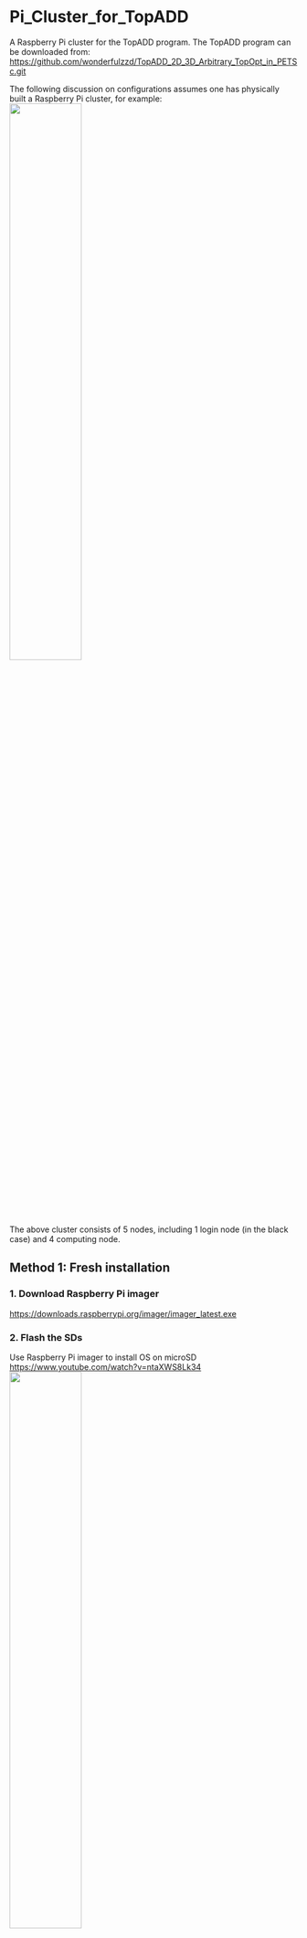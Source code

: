 # Pi_Cluster_for_TopADD
A Raspberry Pi cluster for the TopADD program. The TopADD program can be downloaded from: https://github.com/wonderfulzzd/TopADD_2D_3D_Arbitrary_TopOpt_in_PETSc.git

The following discussion on configurations assumes one has physically built a Raspberry Pi cluster, for example: <br>
<img src="https://user-images.githubusercontent.com/19493039/236486047-83bff4b4-61f6-40b2-8cef-3ce520924f31.png" width=50% height=50%> <br>

The above cluster consists of 5 nodes, including 1 login node (in the black case) and 4 computing node.

## Method 1: Fresh installation

### 1. Download Raspberry Pi imager
https://downloads.raspberrypi.org/imager/imager_latest.exe <br>
   
   
### 2. Flash the SDs
Use Raspberry Pi imager to install OS on microSD <br>
https://www.youtube.com/watch?v=ntaXWS8Lk34 <br>
<img src="https://github.com/wonderfulzzd/Pi_Cluster_for_TopADD/assets/19493039/dcf5c17f-0098-4457-b3ee-35ff8e135bb1" width=50% height=50%> <br>


### 3. Insert the SD card and boot
Insert the microSD card/USB drive/external SSD drive to the Raspberry Pi. <br>
Connect internet cable, mouse and keyboard, monitor. <br>
Connect power supply and boot. <br>


### 4. Setup the OS

#### 4.1 Login
For Ubuntu 22.04, the default user name and password are both '**ubuntu**' if you did not create a user name and password in the Advanced options menu when flashing the SD card. <br>
You will be asked to change password immediately after you login. You may change the password to 'raspberry'. <br>

In this cluster, we set <br>
Username: **ubuntu** <br>
Password: **raspberry** <br>

#### 4.2 Change hostname
Check the hostname by:
> hostname <br>

You may want to change the hostname. <br>

Change the hostname permanently
> sudo hostnamectl set-hostname rpi0 <br>

#### 4.3 Enable SSH
For Ubuntu 20.04, the SSH seems to be enabled by default.

For other versions of Ubuntu, you may try the following steps to install and enable SSH: <br>
Install OpenSSH server program:
> sudo apt install openssh-server <br>

Check the status of the ssh server:
> sudo systemctl status ssh <br>

Use the UFW (Uncomplicated FireWall) to allow SSH connections:
> sudo ufw allow ssh <br>
> sudo ufw enable <br>

Check the UFW status:
> sudo ufw status <br>

#### 4.4 Internet connection
Check ip address:
> ip a <br>

In the section of 'eth0', you may find inet 192.168.137.118 or something like it. That is the LAN ip address of the Pi. It is created by the router DHCP server. You may want to change it to a static ip.

LAN
> sudo nano /etc/netplan/50-cloud-init.yaml <br>
Or for some other ubuntu version
> sudo nano /etc/netplan/01-network-manager-all.yaml <br>

Type the following into the file:
```
# This file is generated from information provided by the datasource.  Changes
# to it will not persist across an instance reboot.  To disable cloud-init's
# network configuration capabilities, write a file
# /etc/cloud/cloud.cfg.d/99-disable-network-config.cfg with the following:
# network: {config: disabled}
network:
    version: 2
    renderer: networkd
    ethernets:
        eth0:
            dhcp4: no
            addresses: [192.168.137.160/24]
            nameservers:
                addresses: [127.0.0.53, 8.8.8.8]
            routes:
                - to: default
                  via: 192.168.137.1
            optional: true
```

You may also want to setup and connect the WIFI:
> sudo nano /etc/netplan/01-network-manager-all.yaml <br>

Add the following into the file:
```
  wifis:
      wlan0:
          optional: true
          access-points:
              "My_wifi":
                  password: "12345678"
          dhcp4: true
```
Change "My_wifi" and password "12345678" according to a user's wifi. Pay attention to the indentation.

Then generate and apply the netplan settings：
> sudo netplan generate <br>
> sudo netplan apply <br>

Both LAN and Wifi should have been connected.

If you want to prioritize wifi connection over ethernet connection, you have to do as following steps: <br>
Pull off the ethernet cable and you will have internet connection through wifi. <br>
> sudo apt install net-tools <br>
> sudo apt install ifmetric <br>
> route -n <br>
You may see something similar to the following info: <br>
```
Destination     Gateway     Genmask       Flags       Metric       Ref      Use     Iface
0.0.0.0        192.168.137.1  0.0.0.0      UG         0            0        0       eth0 
0.0.0.0        192.168.43.1   0.0.0.0      UG         600          0        0       wlan0
```
> sudo ifmetric eth0 700 <br>

After doing the above, priority will be changed to: <br>
```
Destination     Gateway     Genmask       Flags       Metric       Ref      Use     Iface
0.0.0.0        192.168.43.1   0.0.0.0      UG         600          0        0       wlan0
0.0.0.0        192.168.137.1  0.0.0.0      UG         700          0        0       eth0
```

#### 4.5 Change hosts
Hosts are the hosts ip and names for your other nodes in the cluster. You may want to change the hosts, which will be the ip and hostname for the other nodes in the cluster. The hosts can be changed as follows: <br>
> sudo nano /etc/hosts <br>

You can set them up by typing the following into the above file:
```
127.0.0.1 localhost

192.168.137.160 rpi0
192.168.137.161 rpi1
192.168.137.162 rpi2
192.168.137.163 rpi3
192.168.137.164 rpi4

# The following lines are desirable for IPv6 capable hosts
::1 ip6-localhost ip6-loopback
fe00::0 ip6-localnet
fe00::0 ip6-mcastprefix
fe00::1 ip6-allnodes
fe00::2 ip6-allrouters
fe00::3 ip6-allhosts
```

Before update the OS, we need to reboot the rpi. <br>
> sudo reboot <br>


#### 4.6 Update the OS
Before update the OS, it may need to reboot. Otherwise, error of 
> sudo apt-get update <br>

#### 4.7 Install make 
"make" is used to build groups of programs from the source code.
> sudo apt-get install make <br>

#### 4.8 MPICH
> sudo apt-get install mpich <br>

#### 4.9 Install libblas liblapack
Lapack is a standard software library for numerical linear algebra. It relies on BLAS implementation.
Install
> sudo apt-get install libblas-dev liblapack-dev <br>

#### 4.10 Install hypre
Download hypre
> mkdir opt <br>
> cd top <br>
> wget -c https://github.com/hypre-space/hypre/archive/refs/tags/v2.19.0.tar.gz <br>

Install hypre
> tar -xof v2.19.0.tar.gz <br>
> cd hypre-2.19.0/src <br>
> ./configure --prefix=/home/ubuntu/opt/hypre-2.19.0 --enable-shared <br>
> make -j4 install <br>

#### 4.11 Install PETSc
The official instruction: <br>
https://petsc.org/main/install/install/ <br>

Download PETSc
> cd ~/ubuntu/opt
> wget -c https://ftp.mcs.anl.gov/pub/petsc/release-snapshots/petsc-3.16.3.tar.gz <br>

Install PETSc. <br>
> tar -xof petsc-3.16.3.tar.gz <br>
> cd petsc-3.16.3 <br>
> ./configure PETSC_DIR=/home/ubuntu/opt/petsc-3.16.3 PETSC_ARCH=arch-linux-mpicc-release --COPTFLAGS='-O3' --CXXOPTFLAGS='-O3' --FOPTFLAGS='-O3' --with-hypre-dir=/home/ubuntu/opt/hypre-2.19.0 --with-debugging=0 --with-cc=mpicc --with-cxx=mpicxx --with-fc=mpif90  <br>
> make -j4 PETSC_DIR=/home/ubuntu/opt/petsc-3.16.3 PETSC_ARCH=arch-linux-mpicc-release all <br>


### 5. Clone multiple microSD
Use an open-source software called Clonezilla: https://clonezilla.org/
Tutorial can be found: https://clonezilla.org/fine-print-live-doc.php?path=clonezilla-live/doc/03_Disk_to_disk_clone


### 6. Change the hostname and IP addresses accordingly
For other nodes, change the hostname accordingly, for example rpi1:
> sudo hostnamectl set-hostname rpi1 <br>

Change the IP address <br>
> sudo nano /etc/netplan/50-cloud-init.yaml <br>

Or for some other ubuntu version <br>
> sudo nano /etc/netplan/01-network-manager-all.yaml <br>

For example: <br>
192.168.137.161 for rpi1 <br>
192.168.137.162 for rpi2 <br>
192.168.137.163 for rpi3 <br>
192.168.137.164 for rpi4 <br>


### 7. Set up password-less SSH login
Enable to login to a remote computer via ssh without having to enter the password
Go to .ssh directory <br
> cd ~/.ssh <br>

Generate a SSH key <br>
> ssh-keygen <br>

Press the "enter" button three times. <br> 

Copy the key to each remote desktop, e.g rpi1 <br>
> ssh-copy-id ubuntu@rpi1 <br>

Test the setup whether is successful <br>
> ssh ubuntu@rpi1 <br>


### 8. Network file system (NFS)
A shared storage is needed on a cluster when each node needs to be able to access the same files. This can be achieved by setting up a Network File System (NFS).

#### 8.1 Check the identifier of the drive:
Insert a flash drive or SSD drive into one of the USB prots on the master node. Then, find the drive's identifier by lsblk
> lsblk
```
NAME        MAJ:MIN RM   SIZE RO TYPE MOUNTPOINTS
loop0         7:0    0  59.1M  1 loop /snap/core20/1826
loop1         7:1    0  59.1M  1 loop /snap/core20/1883
loop2         7:2    0 109.6M  1 loop /snap/lxd/24326
loop3         7:3    0  43.2M  1 loop /snap/snapd/18363
sda           8:0    1 114.6G  0 disk
└─sda1        8:1    1 114.6G  0 part
mmcblk0     179:0    0 119.4G  0 disk
├─mmcblk0p1 179:1    0   256M  0 part /boot/firmware
└─mmcblk0p2 179:2    0 119.1G  0 part /
```
So the drive identifier is /dev/sda1

#### 8.2 Format the drive
> sudo mkfs.ext4 /dev/sda1

#### 8.3 Create the mount directory
Create a directory, e.g. /clusterfs, and make its permission level below to anyone by setting nobody:nogroup. Also enable it to do all operations, e.g. write, read, execute by setting chmod 777.
> sudo mkdir /clusterfs <br>
> sudo chown nobody:nogroup -R /clusterfs <br>
> sudo chmod 777 -R /clusterfs

#### 8.4 Setup automatic mounting
It is required to get the UUID of the drive in order to do automatic mounting.
> blkid <br>
```
/dev/sda1: UUID="2defec4b-334c-4b3e-ad7f-aab5c2a5a785" BLOCK_SIZE="4096" TYPE="ext4" PARTUUID="70d094fc-01"
```

Now edit /etc/fstab to mount the drive automatically.
> sudo nano /etc/fstab <br>

Add the following line:
```
#device                                    mountpoint fstype options dump fsck
UUID=2defec4b-334c-4b3e-ad7f-aab5c2a5a785 /clusterfs ext4 defaults 0 2
```

Note: <br>
dump of 0 will assume that the filesystem does not need to be dumped.
fsck should be 2 for not root partition.

Finally mount
> sudo mount -a

#### 8.5 Install NFS server
In this step run the below command in Ubuntu 20.04 terminal for NFS server installation.
> sudo apt install nfs-kernel-server <br>

#### 8.6 Grant NFS access
In this step, we will grant access to the client system.
> sudo nano /etc/exports
```
/clusterfs 192.168.137.160/24(rw,sync,no_root_squash,no_subtree_check)
```

#### 8.7 Exporting NFS 
> sudo exportfs -a

#### 8.8 Grant Firewall access
Allow the Firewall access for connections within the subnet of 192.168.137.0/24. On each node, run the following command:
> sudo ufw allow from 192.168.137.0/24 <br>
> sudo ufw enable <br>
> sudo ufw status <br>
```
Status: active

To                         Action      From
--                         ------      ----
22/tcp                     ALLOW       Anywhere
Anywhere                   ALLOW       192.168.137.0/24
22/tcp (v6)                ALLOW       Anywhere (v6)
```

#### 8.9 Install NFS on other nodes
> sudo apt-get install nfs-common <br>
> sudo mkdir /clusterfs <br>
> sudo chown nobody:nogroup /clusterfs
> sudo chmod -R 777 /clusterfs

#### 8.10 Setup automatic mounting on other nodes
Now edit /etc/fstab to mount the drive automatically.
> sudo nano /etc/fstab <br>

Add the following line:
```
#device                                    mountpoint fstype options dump fsck
192.168.137.160:/clusterfs  /clusterfs  nfs nofail,x-systemd.automount,x-systemd.requires=network-online.target,x-systemd.device-timeout=10 0 0
```
> sudo mount -a <br>

Reference: <br>
https://glmdev.medium.com/building-a-raspberry-pi-cluster-784f0df9afbd <br>
https://linuxhint.com/install-and-configure-nfs-server-ubuntu-22-04/   <br>

### 9. Try run the TopADD program
Clone the TopADD repo on github
> cd /clusterfs
> git clone https://github.com/wonderfulzzd/TopADD_2D_3D_Arbitrary_TopOpt_in_PETSc.git <br>
> cd TopADD_2D_3D_Arbitrary_TopOpt_in_PETSc <br>

Change the PETSC_DIR and PETSC_ARCH in the makefile accordingly
> nano makefile <br>
```
PETSC_DIR=/home/ubuntu/opt/petsc-3.16.3
PETSC_ARCH=arch-linux-mpicc-release
```

Add a machine file in order to run it in parallel
> nano machinefile
```
rpi1
rpi2
rpi3
rpi4
```

Compile and run
> make -j4 topopt <br>
> mpiexec -n 16 -hostfile machinefile ./topopt

The cluster has been successfully configured.


### 10. (optional) Ubuntu desktop

#### 10.1 Install Ubuntu desktop
If you prefer a UI eniveroment, you can install an ubuntu-desktop on the login node. <br>
> sudo reboot <br>
> sudo apt update <br>
> sudo apt install ubuntu-desktop <br>

#### 10.2 Install paraview
In order to postprocessing the topology optimization results, paraview is required to be installed. <br>

Install paraview by: <br>
> sudo apt install paraview-dev <br>

#### 10.3 Enable screen sharing
If Ubuntu desktop is installed on a Raspberry Pi, then the Pi can be remotelly controlled. <br>
<img src="https://user-images.githubusercontent.com/19493039/236723444-743861a7-bd64-4de4-8e89-32581a72d0b0.png" width=80% height=80%> <br>
<img src="https://user-images.githubusercontent.com/19493039/236728172-8e493577-d68f-4e60-b645-2ea88bf02a1d.png" width=80% height=80%> <br>

Install TightVNC Viewer on a Windows laptop/desktop. Connect the laptop to the switch connecting the Pi.
<img src="https://user-images.githubusercontent.com/19493039/237030336-ff45598e-e2f2-4481-aa05-497b94137b35.png" width=50% height=50%> <br>

Note: to share the media, networkmanager need to be enable. So change the renderer from "networkd" to "NetworkManager" in the netplan configuration file. <br>
> sudo nano /etc/netplan/01-network-manager-all.yaml <br> 

```
# This file is generated from information provided by the datasource.  Changes
# to it will not persist across an instance reboot.  To disable cloud-init's
# network configuration capabilities, write a file
# /etc/cloud/cloud.cfg.d/99-disable-network-config.cfg with the following:
# network: {config: disabled}
network:
    version: 2
#    renderer: networkd
    renderer: NetworkManager
    ethernets:
        eth0:
            dhcp4: false
            addresses: [192.168.137.160/24]
            nameservers:
                addresses: [127.0.0.53, 8.8.8.8]
            routes:
                - to: default
                  via: 192.168.137.1
            optional: true
            
    wifis:
        wlan0:
            optional: true
            access-points:
                "My_wifi":
                    password: "12345678"
            dhcp4: true
```
There is one more pitfall. When we try to remotely control, the error message may be received 
<img src="https://github.com/wonderfulzzd/Pi_Cluster_for_TopADD/assets/19493039/99a8d875-3dbd-4bac-a69a-7d71aff81fbe" width=50% height=50%> <br>

This error can be corrected by disable the encryption of the Vino server. Vino server is taking in charge of the screen sharing. <br>
> gsettings set org.gnome.Vino require-encryption false <br>

#### 10.4 Enable auto login
If you prefer to use ubuntu without typing the password every time, auto login can be enabled. <br>
> sudo nano /etc/gdm3/custom.conf <br>

Uncomment the following two lines. <br>
```
AutomaticLoginEnable=true
AutomaticLogin=ubuntu
```

#### 10.5 Turn off blank screen functionality
To keep the screen always on, we can do the following. Change the blank screen to "Never". <br>
<img src="https://github.com/wonderfulzzd/Pi_Cluster_for_TopADD/assets/19493039/4148d208-2025-4ed2-a2cb-ffb0a0e3e283" width=50% height=50%> <br>


#### 10.5 Update mpi priority
After installing paraview, another version of mpi, called OpenMPI will be automatically install. This will interference with the previously install mpich. So like when we compile the topopt program <br>
> make -j4 topopt <br>

We may get the error message: <br>
```
# error "PETSc was configured with MPICH but now appears to be compiling using a non-MPICH mpi.h"
```

This error shows up because the OpenMPI has a higher priority than MPICH. This can be confirmed by <br>
> update-alternatives --query mpi <br>

We can manually select mpich as the mpi library by: <br>
> sudo update-alternatives --config mpi <br>

Then type the selection number: 1 to use mpich in manual mode. <br>
<img src="https://github.com/wonderfulzzd/Pi_Cluster_for_TopADD/assets/19493039/3045e4b4-c6dc-4dfa-a418-e64d154f4adb" width=50% height=50%> <br>


#### 10.6 Install python2
To process the generated topology optimization results, python2 should be install by <br>
> sudo apt install python2 <br>

#### 10.7 Restart
Restart the system <br>
> sudo reboot <br>


## Method 2: Restore from the provided image files
### 1. Download the saved OS image file
   https://drive.google.com/file/d/1a3AGSDZsX-cr1Yr_Lzr8m-sxWUnLC_gN/view?usp=share_link
   
### 2. Restore the image file on microSD cards
   Use an open-source software called Clonezilla: https://clonezilla.org/
   Tutorial can be found: https://clonezilla.org/fine-print-live-doc.php?path=clonezilla-live/doc/03_Disk_to_disk_clone

### 3. Insert the SD card and boot
Insert the microSD card/USB drive/external SSD drive to the Raspberry Pi. <br>
Connect internet cable, mouse and keyboard, monitor. <br>
Connect power supply and boot. <br>

### 4. Follow the step 6-10 in Method 1

